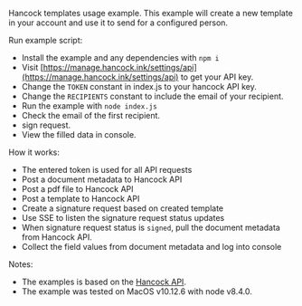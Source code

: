 Hancock templates usage example.
This example will create a new template in your account and use it to send for a configured person.

Run example script:
- Install the example and any dependencies with `npm i`
- Visit [https://manage.hancock.ink/settings/api](https://manage.hancock.ink/settings/api) to get your API key.
- Change the `TOKEN` constant in index.js to your hancock API key.
- Change the `RECIPIENTS` constant to include the email of your recipient.
- Run the example with `node index.js`
- Check the email of the first recipient.
- sign request.
- View the filled data in console.

How it works:
- The entered token is used for all API requests
- Post a document metadata to Hancock API
- Post a pdf file to Hancock API
- Post a template to Hancock API
- Create a signature request based on created template
- Use SSE to listen the signature request status updates
- When signature request status is `signed`, pull the document metadata from Hancock API.
- Collect the field values from document metadata and log into console 

Notes:
- The examples is based on the [Hancock API](https://api.hancock.ink/docs/).
- The example was tested on MacOS v10.12.6 with node v8.4.0.
